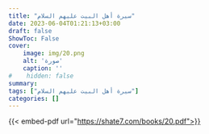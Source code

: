 ```yaml
---
title: "سيرة أهل البيت عليهم السلام"
date: 2023-06-04T01:21:13+03:00
draft: false
ShowToc: False
cover:
    image: img/20.png
    alt: 'صورة'
    caption: ''
#    hidden: false
summary: 
tags: ["سيرة أهل البيت عليهم السلام"]
categories: []
---
```

{{< embed-pdf url="https://shate7.com/books/20.pdf">}} 


